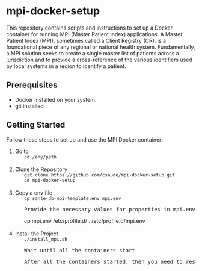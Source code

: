 # mpi-docker-setup

This repository contains scripts and instructions to set up a Docker container for running MPI (Master Patient Index) applications. A Master Patient Index (MPI), sometimes called a Client Registry (CR), is a foundational piece of any regional or national health system. Fundamentally, a MPI solution seeks to create a single master list of patients across a jurisdiction and to provide a cross-reference of the various identifiers used by local systems in a region to identify a patient.

## Prerequisites

- Docker installed on your system.
- git installed
## Getting Started

Follow these steps to set up and use the MPI Docker container:

<ol>
        <li>
                Go to
                <ul>
                        <code>cd /any/path</code>
                </ul>
        </li>
        <br>
        <li>
                Clone the Repository
                <ul>
                        <code>git clone https://github.com/csaude/mpi-docker-setup.git</code>
                </ul>
                <ul>
                        <code>cd mpi-docker-setup</code>
                </ul>
        </li>
        <br>
        <li>
        Copy a env file
                <ul>
                        <code>cp sante-db-mpi-template.env mpi.env</code>
                </ul>
                <ul>
                        <pre>Provide the necessary values for properties in mpi.env </pre>
                </ul>
                <ul>
                        cp mpi.env /etc/profile.d/
                        . /etc/profile.d/mpi.env
                </ul>
        </li>
        <br>
        <li>
                Install the Project
                <ul>
                        <code>./install_mpi.sh</code>
                </ul>
                <ul>
                        <pre>Wait until all the containers start</pre>
                </ul>
                </ul>
                 <ul>
                        <pre>After all the containers started, then you need to restart a specific containers, in order to load the binding files related to the rules of match.
                        </pre>
                </ul>
        </li>
        <br>

</ol>
